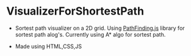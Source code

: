 # VisualizerForShortestPath

- Sortest path visualizer on a 2D grid. Using [PathFinding.js](https://github.com/qiao/PathFinding.js) library for sortest path alog's. Currently using A* algo for sortest path.

- Made using HTML,CSS,JS
